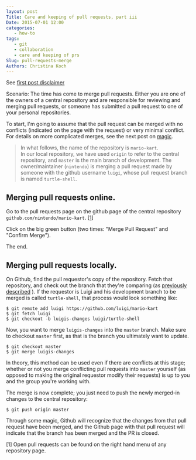 ```yaml
---
layout: post
Title: Care and keeping of pull requests, part iii
Date: 2015-07-01 12:00
categories: 
   - how-to
tags: 
   - git
   - collaboration
   - care and keeping of prs
Slug: pull-requests-merge
Authors: Christina Koch
---
```


See [first post disclaimer](http://christinalk.github.io/blog/pull-requests.html)

Scenario: The time has come to merge pull requests.  Either you are one of the owners 
of a central repository and are responsible for reviewing and merging pull requests, 
or someone has submitted a pull request to one of your personal repositories.  

To start, I'm going to assume that the pull request can be merged with no conflicts 
(indicated on the page with the request) or very minimal conflict.  For 
details on more complicated merges, see 
the next post on [magic](pull-requests-magic.html).  

> In what follows, the name of the repository is `mario-kart`.  
> In our local repository, we have used `origin` to refer to the central repository, 
> and `master` is the main branch of 
> development.  The owner/maintainer (`nintendo`) is merging a
> pull request made by someone
> with the github username `luigi`, whose pull request branch is named `turtle-shell`.  

## Merging pull requests online.  

Go to the pull requests page on the github page of the 
central repository `github.com/nintendo/mario-kart`.  [[1](#prs)]

Click on the big green button (two times: "Merge Pull Request" and "Confirm Merge").  

The end.  

## Merging pull requests locally.  

On Github, find the pull requestor's copy of the repository.  Fetch that 
repository, and check out the branch that they're comparing (as [previously described](http://christinalk.github.io/blog/pull-requests-fetch.html) ).  If 
 the requestor is Luigi and his development branch to be merged is called 
`turtle-shell`, that process would look something like: 

~~~
$ git remote add luigi https://github.com/luigi/mario-kart
$ git fetch luigi
$ git checkout -b luigis-changes luigi/turtle-shell
~~~

Now, you want to merge `luigis-changes` into the `master` branch.  Make sure 
to checkout `master` first, as that is the branch you ultimately want to 
update.  

~~~
$ git checkout master
$ git merge luigis-changes
~~~

In theory, this method can be used even if there are conflicts at this 
stage; whether or not you merge conflicting pull requests into `master` 
yourself (as opposed to making the original requestor modify their requests) 
is up to you and the group you're working with.

The merge is now complete; you just need to push the newly merged-in 
changes to the central repository: 

~~~
$ git push origin master
~~~

Through some magic, Github will recognize that the changes from that pull 
request have been merged, and the Github page with that pull request will 
indicate that the branch has been merged and the PR is closed.  


<a name="prs">[1]</a>  Open pull requests can be found on the right 
hand menu of any repository page.  